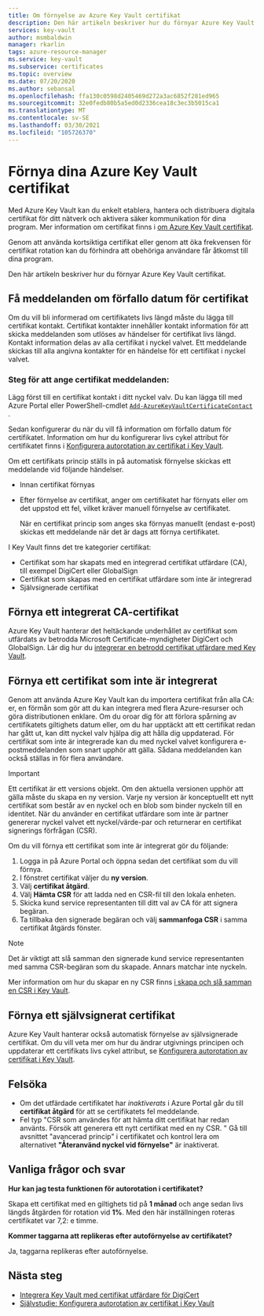 ```yaml
---
title: Om förnyelse av Azure Key Vault certifikat
description: Den här artikeln beskriver hur du förnyar Azure Key Vault certifikat.
services: key-vault
author: msmbaldwin
manager: rkarlin
tags: azure-resource-manager
ms.service: key-vault
ms.subservice: certificates
ms.topic: overview
ms.date: 07/20/2020
ms.author: sebansal
ms.openlocfilehash: ffa130c0598d2405469d272a3ac6852f281ed965
ms.sourcegitcommit: 32e0fedb80b5a5ed0d2336cea18c3ec3b5015ca1
ms.translationtype: MT
ms.contentlocale: sv-SE
ms.lasthandoff: 03/30/2021
ms.locfileid: "105726370"
---
```

# <a name="renew-your-azure-key-vault-certificates"></a>Förnya dina Azure Key Vault certifikat

Med Azure Key Vault kan du enkelt etablera, hantera och distribuera digitala certifikat för ditt nätverk och aktivera säker kommunikation för dina program. Mer information om certifikat finns i [om Azure Key Vault certifikat](./about-certificates.md).

Genom att använda kortsiktiga certifikat eller genom att öka frekvensen för certifikat rotation kan du förhindra att obehöriga användare får åtkomst till dina program.

Den här artikeln beskriver hur du förnyar Azure Key Vault certifikat.

## <a name="get-notified-about-certificate-expiration"></a>Få meddelanden om förfallo datum för certifikat
Om du vill bli informerad om certifikatets livs längd måste du lägga till certifikat kontakt. Certifikat kontakter innehåller kontakt information för att skicka meddelanden som utlöses av händelser för certifikat livs längd. Kontakt information delas av alla certifikat i nyckel valvet. Ett meddelande skickas till alla angivna kontakter för en händelse för ett certifikat i nyckel valvet.

### <a name="steps-to-set-certificate-notifications"></a>Steg för att ange certifikat meddelanden:
Lägg först till en certifikat kontakt i ditt nyckel valv. Du kan lägga till med Azure Portal eller PowerShell-cmdlet [`Add-AzureKeyVaultCertificateContact`](/powershell/module/azurerm.keyvault/add-azurekeyvaultcertificatecontact) .

Sedan konfigurerar du när du vill få information om förfallo datum för certifikatet. Information om hur du konfigurerar livs cykel attribut för certifikatet finns i [Konfigurera autorotation av certifikat i Key Vault](./tutorial-rotate-certificates.md#update-lifecycle-attributes-of-a-stored-certificate).

Om ett certifikats princip ställs in på automatisk förnyelse skickas ett meddelande vid följande händelser.

- Innan certifikat förnyas
- Efter förnyelse av certifikat, anger om certifikatet har förnyats eller om det uppstod ett fel, vilket kräver manuell förnyelse av certifikatet.  

  När en certifikat princip som anges ska förnyas manuellt (endast e-post) skickas ett meddelande när det är dags att förnya certifikatet.  

I Key Vault finns det tre kategorier certifikat:
-    Certifikat som har skapats med en integrerad certifikat utfärdare (CA), till exempel DigiCert eller GlobalSign
-    Certifikat som skapas med en certifikat utfärdare som inte är integrerad
-    Självsignerade certifikat

## <a name="renew-an-integrated-ca-certificate"></a>Förnya ett integrerat CA-certifikat 
Azure Key Vault hanterar det heltäckande underhållet av certifikat som utfärdats av betrodda Microsoft Certificate-myndigheter DigiCert och GlobalSign. Lär dig hur du [integrerar en betrodd certifikat utfärdare med Key Vault](./how-to-integrate-certificate-authority.md).

## <a name="renew-a-nonintegrated-ca-certificate"></a>Förnya ett certifikat som inte är integrerat 
Genom att använda Azure Key Vault kan du importera certifikat från alla CA: er, en förmån som gör att du kan integrera med flera Azure-resurser och göra distributionen enklare. Om du oroar dig för att förlora spårning av certifikatets giltighets datum eller, om du har upptäckt att ett certifikat redan har gått ut, kan ditt nyckel valv hjälpa dig att hålla dig uppdaterad. För certifikat som inte är integrerade kan du med nyckel valvet konfigurera e-postmeddelanden som snart upphör att gälla. Sådana meddelanden kan också ställas in för flera användare.

> [!IMPORTANT]
> Ett certifikat är ett versions objekt. Om den aktuella versionen upphör att gälla måste du skapa en ny version. Varje ny version är konceptuellt ett nytt certifikat som består av en nyckel och en blob som binder nyckeln till en identitet. När du använder en certifikat utfärdare som inte är partner genererar nyckel valvet ett nyckel/värde-par och returnerar en certifikat signerings förfrågan (CSR).

Om du vill förnya ett certifikat som inte är integrerat gör du följande:

1. Logga in på Azure Portal och öppna sedan det certifikat som du vill förnya.
1. I fönstret certifikat väljer du **ny version**.
1. Välj **certifikat åtgärd**.
1. Välj **Hämta CSR** för att ladda ned en CSR-fil till den lokala enheten.
1. Skicka kund service representanten till ditt val av CA för att signera begäran.
1. Ta tillbaka den signerade begäran och välj **sammanfoga CSR** i samma certifikat åtgärds fönster.

> [!NOTE]
> Det är viktigt att slå samman den signerade kund service representanten med samma CSR-begäran som du skapade. Annars matchar inte nyckeln.

Mer information om hur du skapar en ny CSR finns [i skapa och slå samman en CSR i Key Vault]( https://docs.microsoft.com/azure/key-vault/certificates/create-certificate-signing-request#azure-portal).

## <a name="renew-a-self-signed-certificate"></a>Förnya ett självsignerat certifikat

Azure Key Vault hanterar också automatisk förnyelse av självsignerade certifikat. Om du vill veta mer om hur du ändrar utgivnings principen och uppdaterar ett certifikats livs cykel attribut, se [Konfigurera autorotation av certifikat i Key Vault](./tutorial-rotate-certificates.md#update-lifecycle-attributes-of-a-stored-certificate).

## <a name="troubleshoot"></a>Felsöka
* Om det utfärdade certifikatet har *inaktiverats* i Azure Portal går du till **certifikat åtgärd** för att se certifikatets fel meddelande.
* Fel typ "CSR som användes för att hämta ditt certifikat har redan använts. Försök att generera ett nytt certifikat med en ny CSR. "
  Gå till avsnittet "avancerad princip" i certifikatet och kontrol lera om alternativet **"Återanvänd nyckel vid förnyelse"** är inaktiverat.


## <a name="frequently-asked-questions"></a>Vanliga frågor och svar

**Hur kan jag testa funktionen för autorotation i certifikatet?**

Skapa ett certifikat med en giltighets tid på **1 månad** och ange sedan livs längds åtgärden för rotation vid **1%**. Med den här inställningen roteras certifikatet var 7,2: e timme.
  
**Kommer taggarna att replikeras efter autoförnyelse av certifikatet?**

Ja, taggarna replikeras efter autoförnyelse.

## <a name="next-steps"></a>Nästa steg
*    [Integrera Key Vault med certifikat utfärdare för DigiCert](how-to-integrate-certificate-authority.md)
*    [Självstudie: Konfigurera autorotation av certifikat i Key Vault](tutorial-rotate-certificates.md)
